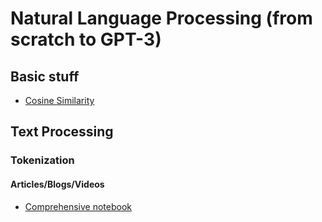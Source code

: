 # Natural Language Processing (from scratch to GPT-3)

## Basic stuff 
- [Cosine Similarity](https://cmry.github.io/notes/euclidean-v-cosine)

## Text Processing

### Tokenization
#### Articles/Blogs/Videos

- [Comprehensive notebook](https://github.com/Gladiator07/Natural-Language-Processing/blob/main/Basics/Text-Preprocessing/Tokenization.ipynb)